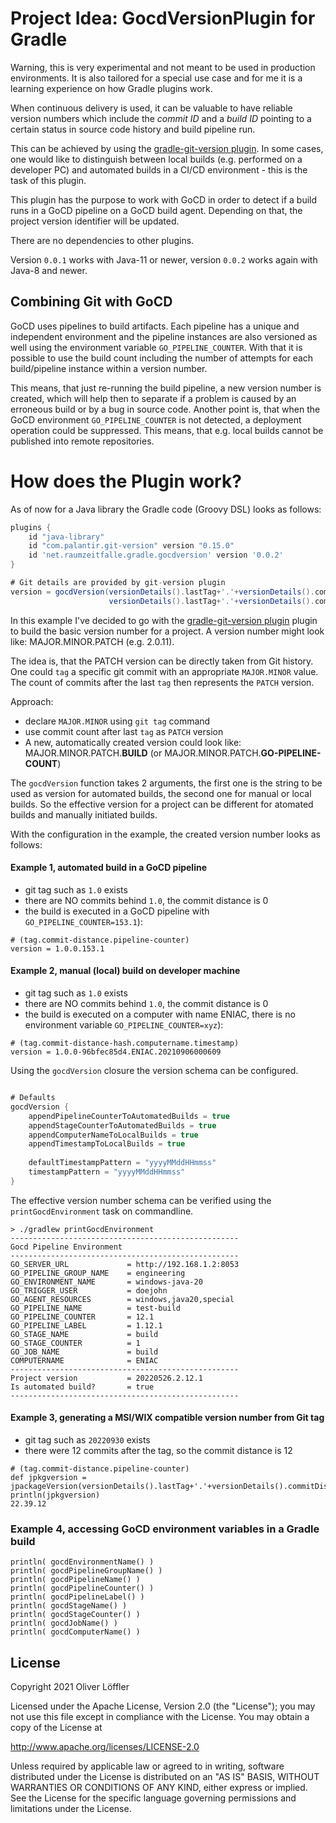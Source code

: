 # Project Idea: GocdVersionPlugin for Gradle

Warning, this is very experimental and not meant to be used in production environments.
It is also tailored for a special use case and for me it is a learning experience on how Gradle plugins work.

When continuous delivery is used, it can be valuable to have reliable version numbers which include the _commit ID_ and a _build ID_ pointing to a certain status in source code history and build pipeline run.

This can be achieved by using the [gradle-git-version plugin](https://github.com/palantir/gradle-git-version). In some cases, one would like to distinguish between local builds (e.g. performed on a developer PC) and automated builds in a CI/CD environment - this is the task of this plugin. 

This plugin has the purpose to work with GoCD in order to detect if a build runs in a GoCD pipeline on a GoCD build agent.
Depending on that, the project version identifier will be updated.

There are no dependencies to other plugins.

Version `0.0.1` works with Java-11 or newer, version `0.0.2` works again with Java-8 and newer.

## Combining Git with GoCD

GoCD uses pipelines to build artifacts. Each pipeline has a unique and independent environment and the pipeline instances are also versioned as well using the  environment variable `GO_PIPELINE_COUNTER`. With that it is possible to use the build count including the number of attempts for each build/pipeline instance within a version number. 

This means, that just re-running the build pipeline, a new version number is created, which will help then to separate if a problem is caused by an erroneous build or by a bug in source code. Another point is, that when the GoCD environment `GO_PIPELINE_COUNTER` is not detected, a deployment operation could be suppressed. This means, that e.g. local builds cannot be published into remote repositories.

# How does the Plugin work?

As of now for a Java library the Gradle code (Groovy DSL) looks as follows:

```groovy
plugins {
    id "java-library"
    id "com.palantir.git-version" version "0.15.0"
    id 'net.raumzeitfalle.gradle.gocdversion' version '0.0.2'
}

# Git details are provided by git-version plugin
version = gocdVersion(versionDetails().lastTag+'.'+versionDetails().commitDistance,
                      versionDetails().lastTag+'.'+versionDetails().commitDistance+'-'+versionDetails().gitHash).build()
```

In this example I've decided to go with the [gradle-git-version plugin](https://github.com/palantir/gradle-git-version) plugin to build the basic version number for a project. A version number might look like: MAJOR.MINOR.PATCH (e.g. 2.0.11). 

The idea is, that the PATCH version can be directly taken from Git history. One could `tag` a specific git commit with an appropriate `MAJOR.MINOR` value.
The count of commits after the last `tag` then represents the `PATCH` version.

Approach:
* declare `MAJOR.MINOR` using `git tag` command
* use commit count after last `tag` as `PATCH` version
* A new, automatically created version could look like: MAJOR.MINOR.PATCH.__BUILD__ (or MAJOR.MINOR.PATCH.__GO-PIPELINE-COUNT__)

The `gocdVersion` function takes 2 arguments, the first one is the string to be used as version for automated builds, the second one for manual or local builds.
So the effective version for a project can be different for atomated builds and manually initiated builds.

With the configuration in the example, the created version number looks as follows:

#### Example 1, automated build in a GoCD pipeline
* git tag such as `1.0` exists
* there are NO commits behind `1.0`, the commit distance is 0
* the build is executed in a GoCD pipeline with `GO_PIPELINE_COUNTER=153.1`):

```
# (tag.commit-distance.pipeline-counter)
version = 1.0.0.153.1
```

#### Example 2, manual (local) build on developer machine
* git tag such as `1.0` exists
* there are NO commits behind `1.0`, the commit distance is 0
* the build is executed on a computer with name ENIAC, there is no environment variable `GO_PIPELINE_COUNTER=xyz`):

```
# (tag.commit-distance-hash.computername.timestamp)
version = 1.0.0-96bfec85d4.ENIAC.20210906000609  
```

Using the `gocdVersion` closure the version schema can be configured.

```groovy

# Defaults
gocdVersion {
    appendPipelineCounterToAutomatedBuilds = true
    appendStageCounterToAutomatedBuilds = true
    appendComputerNameToLocalBuilds = true
    appendTimestampToLocalBuilds = true
    
    defaultTimestampPattern = "yyyyMMddHHmmss"
    timestampPattern = "yyyyMMddHHmmss"
}
```

The effective version number schema can be verified using the `printGocdEnvironment` task on commandline.

```shell
> ./gradlew printGocdEnvironment
---------------------------------------------------
Gocd Pipeline Environment
---------------------------------------------------
GO_SERVER_URL             = http://192.168.1.2:8053
GO_PIPELINE_GROUP_NAME    = engineering
GO_ENVIRONMENT_NAME       = windows-java-20
GO_TRIGGER_USER           = doejohn
GO_AGENT_RESOURCES        = windows,java20,special
GO_PIPELINE_NAME          = test-build
GO_PIPELINE_COUNTER       = 12.1
GO_PIPELINE_LABEL         = 1.12.1
GO_STAGE_NAME             = build
GO_STAGE_COUNTER          = 1
GO_JOB_NAME               = build
COMPUTERNAME              = ENIAC
---------------------------------------------------
Project version           = 20220526.2.12.1
Is automated build?       = true
---------------------------------------------------

```

#### Example 3, generating a MSI/WIX compatible version number from Git tag
* git tag such as `20220930` exists
* there were 12 commits after the tag, so the commit distance is 12

```
# (tag.commit-distance.pipeline-counter)
def jpkgversion = jpackageVersion(versionDetails().lastTag+'.'+versionDetails().commitDistance).build()
println(jpkgversion)
22.39.12
```

### Example 4, accessing GoCD environment variables in a Gradle build

```
println( gocdEnvironmentName() )
println( gocdPipelineGroupName() )
println( gocdPipelineName() )
println( gocdPipelineCounter() )
println( gocdPipelineLabel() )
println( gocdStageName() )
println( gocdStageCounter() )
println( gocdJobName() )
println( gocdComputerName() )
```

## License

Copyright 2021 Oliver Löffler

Licensed under the Apache License, Version 2.0 (the "License");
you may not use this file except in compliance with the License.
You may obtain a copy of the License at

http://www.apache.org/licenses/LICENSE-2.0

Unless required by applicable law or agreed to in writing, software
distributed under the License is distributed on an "AS IS" BASIS,
WITHOUT WARRANTIES OR CONDITIONS OF ANY KIND, either express or implied.
See the License for the specific language governing permissions and
limitations under the License.
